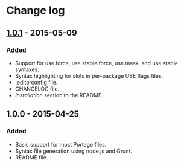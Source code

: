 Change log
==========

[1.0.1] - 2015-05-09
--------------------
### Added
- Support for use.force, use.stable.force, use.mask, and use.stable syntaxes.
- Syntax highlighting for slots in per-package USE flags files.
- .editorconfig file.
- CHANGELOG file.
- *Installation* section to the README.

1.0.0 - 2015-04-25
------------------
### Added
- Basic support for most Portage files.
- Syntax file generation using node.js and Grunt.
- README file.

[1.0.1]: https://github.com/krizalys/sublime-portage/compare/1.0.0...1.0.1
